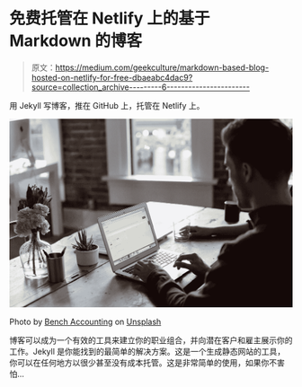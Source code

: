 # 免费托管在 Netlify 上的基于 Markdown 的博客

> 原文：<https://medium.com/geekculture/markdown-based-blog-hosted-on-netlify-for-free-dbaeabc4dac9?source=collection_archive---------6----------------------->

用 Jekyll 写博客，推在 GitHub 上，托管在 Netlify 上。

![](img/55508b206adf191ba33c3ee95399e634.png)

Photo by [Bench Accounting](https://unsplash.com/@benchaccounting?utm_source=unsplash&utm_medium=referral&utm_content=creditCopyText) on [Unsplash](https://unsplash.com/s/photos/blog?utm_source=unsplash&utm_medium=referral&utm_content=creditCopyText)

博客可以成为一个有效的工具来建立你的职业组合，并向潜在客户和雇主展示你的工作。Jekyll 是你能找到的最简单的解决方案。这是一个生成静态网站的工具，你可以在任何地方以很少甚至没有成本托管。这是非常简单的使用，如果你不害怕…